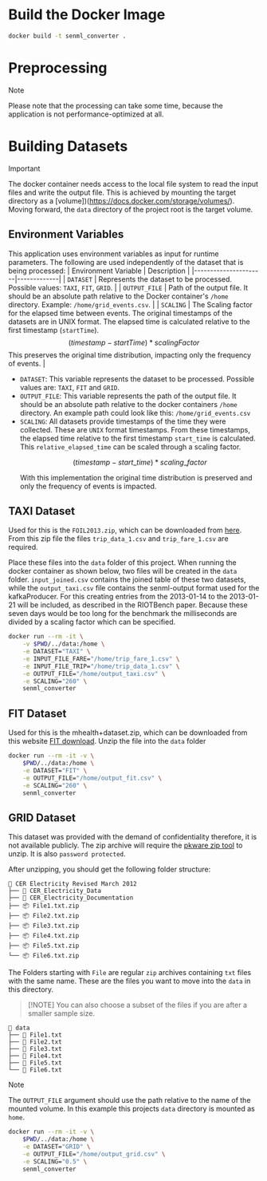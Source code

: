 # Build the Docker Image
```bash
docker build -t senml_converter .
```

# Preprocessing
>[!NOTE]
> Please note that the processing can take some time,
> because the application is not performance-optimized at all. 

# Building Datasets

>[!IMPORTANT]
> The docker container needs access to the local file system to read the input files and write the output file.
> This is achieved by mounting the target directory as a [volume])(https://docs.docker.com/storage/volumes/).
> Moving forward, the `data` directory of the project root is the target volume.

## Environment Variables
This application uses environment variables as input for runtime parameters.
The following are used independently of the dataset that is being processed:
| Environment Variable | Description |
|----------------------|-------------|
| `DATASET`            | Represents the dataset to be processed. Possible values: `TAXI`, `FIT`, `GRID`. |
| `OUTPUT_FILE`        | Path of the output file. It should be an absolute path relative to the Docker container's `/home` directory. Example: `/home/grid_events.csv`. |
| `SCALING`            | The Scaling factor for the elapsed time between events. The original timestamps of the datasets are in UNIX format. The elapsed time is calculated relative to the first timestamp (`startTime`). $$(timestamp - startTime) * scalingFactor$$ This preserves the original time distribution, impacting only the frequency of events. |

- `DATASET`: This variable represents the dataset to be processed.
  Possible values are: `TAXI`, `FIT` and `GRID`.
- `OUTPUT_FILE`: This variable represents the path of the output file.
  It should be an absolute path relative to the docker containers `/home` directory.
  An example path could look like this: `/home/grid_events.csv`
- `SCALING`: All datasets provide timestamps of the time they were collected. These are `UNIX` format timestamps.
  From these timestamps, the elapsed time relative to the first timestamp `start_time` is calculated.
  This `relative_elapsed_time` can be scaled through a scaling factor.
  ```math
  (timestamp - start\_time) * scaling\_factor
  ```
  With this implementation the original time distribution is preserved and only the frequency of events is impacted.

## TAXI Dataset
Used for this is the `FOIL2013.zip`, which can be downloaded from [here](https://databank.illinois.edu/datasets/IDB-9610843).
From this zip file the files `trip_data_1.csv` and `trip_fare_1.csv` are required. 

Place these files into the `data` folder of this project.
When running the docker container as shown below, two files will be created in the `data` folder.
`input_joined.csv` contains the joined table of these two datasets, while the `output_taxi.csv` file contains the senml-output format used for the kafkaProducer.
For this creating entries from the 2013-01-14 to the 2013-01-21 will be included, as described in the RIOTBench paper.
Because these seven days would be too long for the benchmark the milliseconds are divided by a scaling factor which can be specified.

```bash
docker run --rm -it \
    -v $PWD/../data:/home \
    -e DATASET="TAXI" \
    -e INPUT_FILE_FARE="/home/trip_fare_1.csv" \
    -e INPUT_FILE_TRIP="/home/trip_data_1.csv" \
    -e OUTPUT_FILE="/home/output_taxi.csv" \
    -e SCALING="260" \
    senml_converter
```

## FIT Dataset
Used for this is the mhealth+dataset.zip, which can be downloaded from this website [FIT download](https://archive.ics.uci.edu/dataset/319/mhealth+dataset). Unzip the file into the `data` folder

```bash
docker run --rm -it -v \
    $PWD/../data:/home \
    -e DATASET="FIT" \
    -e OUTPUT_FILE="/home/output_fit.csv" \
    -e SCALING="260" \
    senml_converter
```

## GRID Dataset
This dataset was provided with the demand of confidentiality therefore, it is not available publicly.
The zip archive will require the [pkware zip tool](https://www.pkware.com/products/zip-reader) to unzip.
It is also `password protected`.

After unzipping, you should get the following folder structure:

    📁 CER Electricity Revised March 2012
    ├── 📁 CER_Electricity_Data
    ├── 📁 CER_Electricity_Documentation
    ├── 📦 File1.txt.zip
    ├── 📦 File2.txt.zip
    ├── 📦 File3.txt.zip
    ├── 📦 File4.txt.zip
    ├── 📦 File5.txt.zip
    └── 📦 File6.txt.zip

The Folders starting with `File` are regular `zip` archives containing `txt` files with the same name.
These are the files you want to move into the `data` in this directory.

>[!NOTE] You can also choose a subset of the files if you are after a smaller sample size.

    📁 data
    ├── 📄 File1.txt
    ├── 📄 File2.txt
    ├── 📄 File3.txt
    ├── 📄 File4.txt
    ├── 📄 File5.txt
    └── 📄 File6.txt

>[!NOTE]
> The `OUTPUT_FILE` argument should use the path relative to the name of the mounted volume.
> In this example this projects `data` directory is mounted as `home`.

```bash
docker run --rm -it -v \
    $PWD/../data:/home \
    -e DATASET="GRID" \
    -e OUTPUT_FILE="/home/output_grid.csv" \
    -e SCALING="0.5" \
    senml_converter
```

